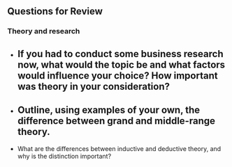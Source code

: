 ## Questions for Review

### Theory and research
- If you had to conduct some business research now, what would the topic be and what factors would influence your choice? How important was theory in your consideration?
	- 
- Outline, using examples of your own, the difference between grand and middle-range theory.
	- 
- What are the differences between inductive and deductive theory, and why is the distinction important?
